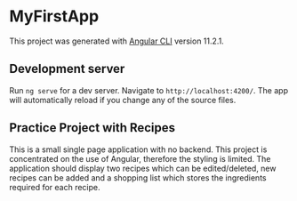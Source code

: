 
# MyFirstApp

This project was generated with [Angular CLI](https://github.com/angular/angular-cli) version 11.2.1.

## Development server

Run `ng serve` for a dev server. Navigate to `http://localhost:4200/`. The app will automatically reload if you change any of the source files.

## Practice Project with Recipes

This is a small single page application with no backend. This project is concentrated on the use of Angular, therefore the styling is limited.
The application should display two recipes which can be edited/deleted, new recipes can be added and a shopping list which stores the ingredients required for each recipe.
